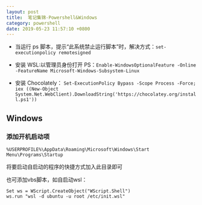 ```yaml
---
layout: post
title:  笔记集锦-Powershell&Windows
category: powershell
date: 2019-05-23 11:57:10 +0800
---
```


- 当运行 ps 脚本，提示“此系统禁止运行脚本”时，解决方式：`set-executionpolicy remotesigned`

- 安装 WSL:以管理员身份打开 PS：`Enable-WindowsOptionalFeature -Online -FeatureName Microsoft-Windows-Subsystem-Linux`

- 安装 Chocolately：
  `Set-ExecutionPolicy Bypass -Scope Process -Force; iex ((New-Object System.Net.WebClient).DownloadString('https://chocolatey.org/install.ps1'))`


## Windows
### 添加开机启动项

`%USERPROFILE%\AppData\Roaming\Microsoft\Windows\Start Menu\Programs\Startup`

将要启动自启动的程序的快捷方式加入此目录即可

也可添加vbs脚本，如自启动wsl：
```
Set ws = WScript.CreateObject("WScript.Shell")
ws.run "wsl -d ubuntu -u root /etc/init.wsl"
```